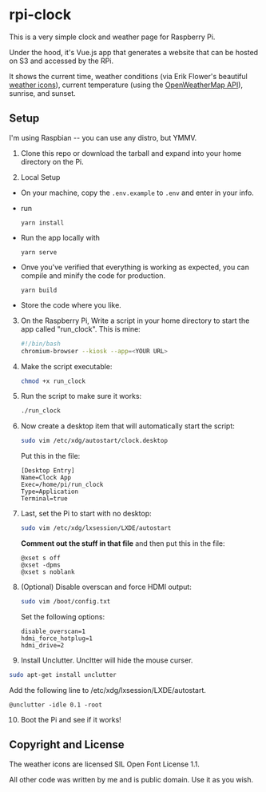 # rpi-clock

This is a very simple clock and weather page for Raspberry Pi.

Under the hood, it's Vue.js app that generates a website that can be hosted on S3 and accessed by the RPi.

It shows the current time, weather conditions (via Erik Flower's beautiful [weather icons](https://erikflowers.github.io/weather-icons/)),
current temperature (using the [OpenWeatherMap API](http://openweathermap.org/api)), sunrise, and sunset.


## Setup

I'm using Raspbian -- you can use any distro, but YMMV.


1. Clone this repo or download the tarball and expand into your home directory on the Pi.

2. Local Setup
  * On your machine, copy the `.env.example` to `.env` and enter in your info.
  * run
    ```
    yarn install
    ```
  * Run the app locally with
    ```
    yarn serve
    ```
  * Onve you've verified that everything is working as expected, you can compile and minify the code for production.

    ```
    yarn build
    ```
  * Store the code where you like.


3. On the Raspberry Pi, Write a script in your home directory to start the app called "run_clock". This is mine:

    ```bash
    #!/bin/bash
    chromium-browser --kiosk --app=<YOUR URL>
    ```


4. Make the script executable:

    ```bash
    chmod +x run_clock
    ```

5. Run the script to make sure it works:

    ```bash
    ./run_clock
    ```

6. Now create a desktop item that will automatically start the script:

    ```bash
    sudo vim /etc/xdg/autostart/clock.desktop
    ```

    Put this in the file:

    ```
    [Desktop Entry]
    Name=Clock App
    Exec=/home/pi/run_clock
    Type=Application
    Terminal=true
    ```

7. Last, set the Pi to start with no desktop:

    ```bash
    sudo vim /etc/xdg/lxsession/LXDE/autostart
    ```

    **Comment out the stuff in that file** and then put this in the file:

    ```
    @xset s off
    @xset -dpms
    @xset s noblank
    ```

8. (Optional) Disable overscan and force HDMI output:

    ```bash
    sudo vim /boot/config.txt
    ```

    Set the following options:

    ```
    disable_overscan=1
    hdmi_force_hotplug=1
    hdmi_drive=2
    ```

9. Install Unclutter. Uncltter will hide the mouse curser.

  ```bash
  sudo apt-get install unclutter
  ```

  Add the following line to /etc/xdg/lxsession/LXDE/autostart.

  ```
  @unclutter -idle 0.1 -root
  ```

10. Boot the Pi and see if it works!

## Copyright and License

The weather icons are licensed SIL Open Font License 1.1.

All other code was written by me and is public domain. Use it as you wish.

